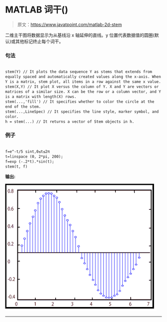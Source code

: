 # MATLAB 词干()

> 原文：<https://www.javatpoint.com/matlab-2d-stem>

二维主干图将数据显示为从基线沿 x 轴延伸的直线。y 位置代表数据值的圆圈(默认)或其他标记终止每个词干。

### 句法

```

stem(Y) // It plots the data sequence Y as stems that extends from equally spaced and automatically created values along the x-axis. When Y is a matrix, stem plot, all items in a row against the same x value.
stem(X,Y) // It plot X versus the column of Y. X and Y are vectors or matrices of a similar size. X can be the row or a column vector, and Y is a matrix with length(X) rows.
stem(...,'fill') // It specifies whether to color the circle at the end of the stem.
stem(...,LineSpec) // It specifies the line style, marker symbol, and color. 
h = stem(...) // It returns a vector of Stem objects in h.

```

### 例子

```

f=e^-t/5 sint,0≤t≤2π
t=linspace (0, 2*pi, 200);
f=exp (-.2*t).*sin(t);
stem(t, f)

```

**输出:**

![MATLAB stem()](img/d425c563a06ee38b73c1e14fce5f7f54.png)

* * *